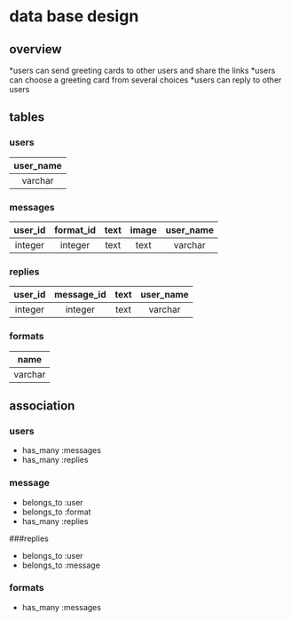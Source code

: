 # data base design

## overview
*users can send greeting cards to other users and share the links
*users can choose a greeting card from several choices
*users can reply to other users

## tables

### users
|user_name|
|:---:|
|varchar|

### messages
|user_id|format_id|text|image|user_name|
|:---:|:---:|:---:|:---:|:---:|
|integer|integer|text|text|varchar|

### replies
|user_id|message_id|text|user_name|
|:---:|:---:|:---:|:---:|
|integer|integer|text|varchar|

### formats
|name|
|:---:|
|varchar|

## association
### users
* has_many :messages
* has_many :replies

### message
* belongs_to :user
* belongs_to :format
* has_many :replies

###replies
* belongs_to :user
* belongs_to :message

### formats
* has_many :messages
